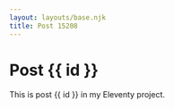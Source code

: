 ```yaml
---
layout: layouts/base.njk
title: Post 15208
---
```


# Post {{ id }}

This is post {{ id }} in my Eleventy project.

